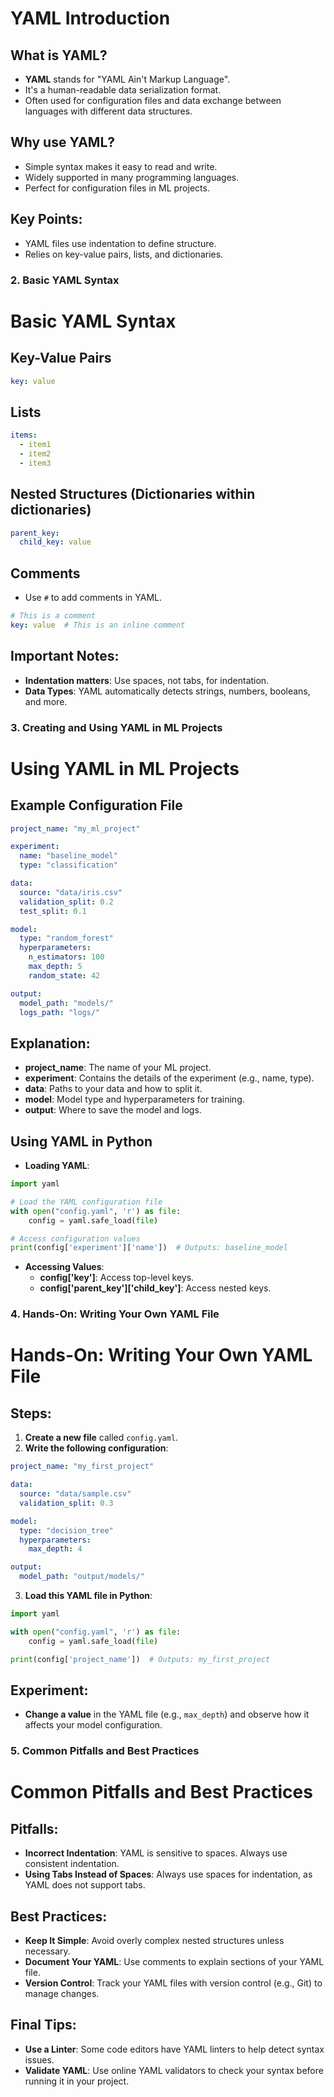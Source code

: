 
# YAML Introduction

## What is YAML?
- **YAML** stands for "YAML Ain't Markup Language".
- It's a human-readable data serialization format.
- Often used for configuration files and data exchange between languages with different data structures.

## Why use YAML?
- Simple syntax makes it easy to read and write.
- Widely supported in many programming languages.
- Perfect for configuration files in ML projects.

## Key Points:
- YAML files use indentation to define structure.
- Relies on key-value pairs, lists, and dictionaries.


### **2. Basic YAML Syntax**

# Basic YAML Syntax

## Key-Value Pairs
```yaml
key: value
```

## Lists
```yaml
items:
  - item1
  - item2
  - item3
```

## Nested Structures (Dictionaries within dictionaries)
```yaml
parent_key:
  child_key: value
```

## Comments
- Use `#` to add comments in YAML.
```yaml
# This is a comment
key: value  # This is an inline comment
```

## Important Notes:
- **Indentation matters**: Use spaces, not tabs, for indentation.
- **Data Types**: YAML automatically detects strings, numbers, booleans, and more.


### **3. Creating and Using YAML in ML Projects**

# Using YAML in ML Projects

## Example Configuration File
```yaml
project_name: "my_ml_project"

experiment:
  name: "baseline_model"
  type: "classification"

data:
  source: "data/iris.csv"
  validation_split: 0.2
  test_split: 0.1

model:
  type: "random_forest"
  hyperparameters:
    n_estimators: 100
    max_depth: 5
    random_state: 42

output:
  model_path: "models/"
  logs_path: "logs/"
```

## Explanation:
- **project_name**: The name of your ML project.
- **experiment**: Contains the details of the experiment (e.g., name, type).
- **data**: Paths to your data and how to split it.
- **model**: Model type and hyperparameters for training.
- **output**: Where to save the model and logs.

## Using YAML in Python
- **Loading YAML**:
```python
import yaml

# Load the YAML configuration file
with open("config.yaml", 'r') as file:
    config = yaml.safe_load(file)

# Access configuration values
print(config['experiment']['name'])  # Outputs: baseline_model
```

- **Accessing Values**:
  - **config['key']**: Access top-level keys.
  - **config['parent_key']['child_key']**: Access nested keys.


### **4. Hands-On: Writing Your Own YAML File**

# Hands-On: Writing Your Own YAML File

## Steps:
1. **Create a new file** called `config.yaml`.
2. **Write the following configuration**:
```yaml
project_name: "my_first_project"

data:
  source: "data/sample.csv"
  validation_split: 0.3

model:
  type: "decision_tree"
  hyperparameters:
    max_depth: 4

output:
  model_path: "output/models/"
```

3. **Load this YAML file in Python**:
```python
import yaml

with open("config.yaml", 'r') as file:
    config = yaml.safe_load(file)

print(config['project_name'])  # Outputs: my_first_project
```

## Experiment:
- **Change a value** in the YAML file (e.g., `max_depth`) and observe how it affects your model configuration.


### **5. Common Pitfalls and Best Practices**

# Common Pitfalls and Best Practices

## Pitfalls:
- **Incorrect Indentation**: YAML is sensitive to spaces. Always use consistent indentation.
- **Using Tabs Instead of Spaces**: Always use spaces for indentation, as YAML does not support tabs.

## Best Practices:
- **Keep It Simple**: Avoid overly complex nested structures unless necessary.
- **Document Your YAML**: Use comments to explain sections of your YAML file.
- **Version Control**: Track your YAML files with version control (e.g., Git) to manage changes.

## Final Tips:
- **Use a Linter**: Some code editors have YAML linters to help detect syntax issues.
- **Validate YAML**: Use online YAML validators to check your syntax before running it in your project.
